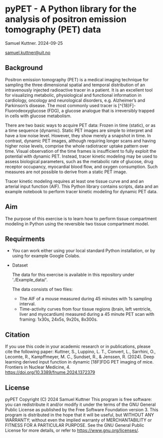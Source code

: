 # pyPET - A Python library for the analysis of positron emission tomography (PET) data

Samuel Kuttner. 2024-09-25

samuel.kuttner@uit.no

## Background
Positron emission tomography (PET) is a medical imaging technique for sampling the three dimensional spatial and temporal distribution of an intravenously injected radioactive tracer in a patient. 
It is an excellent tool for visualizing metabolic, physiological and functional information in cardiology, oncology and neurological disorders, e.g. Alzheimer’s and Parkinson’s disease. 
The most commonly used tracer is [^{18}F]-Fluorodeoxyglucose (FDG), a glucose analogue that is irreversibly trapped in cells with glucose metabolism. 

There are two basic ways to acquire PET data: Frozen in time (static), or as a time sequence (dynamic). Static PET images are simple to interpret and have a low noise level. However, they show merely a snapshot in time. 
In contrast, dynamic PET images, although requiring longer scans and having higher noise levels, comprise the whole radiotracer uptake pattern over time. 
Visual observation of the time frames is insufficient to fully exploit the potential with dynamic PET. Instead, tracer kinetic modeling may be used to assess biological parameters, such as the metabolic rate of glucose, drug receptor occupancy, myocardial blood flow, and oxygen consumption. 
Such measures are not possible to derive from a static PET image. 

Tracer kinetic modeling requires at least one tissue curve and and an arterial input function (AIF). 
This Python library contains scripts, data and an example notebook to perform tracer kinetic modeling for dynamic PET data.

## Aim
The purpose of this exercise is to learn how to perform tissue compartment modeling in Python using the reversible two tissue compartment model.

## Requirments
* You can work either using your local standard Python installation, or by using for example Google Colabs.

* Dataset

    The data for this exercise is available in this repository under './Example_data/'.
  
    The data consists of two files:
    - The AIF of a mouse measured during 45 minutes with 1s sampling interval.
    - Time-activity curves from four tissue regions (brain, left ventricle, liver and myocardium) measured during a 45 minute PET scan with framing: 1x30s, 24x5s, 9x20s, 8x300s.

## Citation
If you use this code in your academic research or in publications, please cite the following paper:
Kuttner, S., Luppino, L. T., Convert, L., Sarrhini, O., Lecomte, R., Kampffmeyer, M. C., Sundset, R., & Jenssen, R. (2024). Deep learning derived input function in dynamic [18F]FDG PET imaging of mice. Frontiers in Nuclear Medicine, 4. https://doi.org/10.3389/fnume.2024.1372379

## License

pyPET
Copyright (C) 2024  Samuel Kuttner 
This program is free software: you can redistribute it and/or modify it under the terms of the GNU General Public License as published by the Free Software Foundation version 3. This program is distributed in the hope that it will be useful, but WITHOUT ANY WARRANTY; without even the implied warranty of MERCHANTABILITY or FITNESS FOR A PARTICULAR PURPOSE.  See the GNU General Public License for more details, or refer to <https://www.gnu.org/licenses/>.

